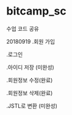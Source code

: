 # bitcamp_sc
수업 코드 공유

20180919
.회원 가입

.로그인

.아이디 저장 (미완성)

.회원정보 수정(완료)

.회원정보 삭제(완료)

.JSTL로 변환 (미완성)

